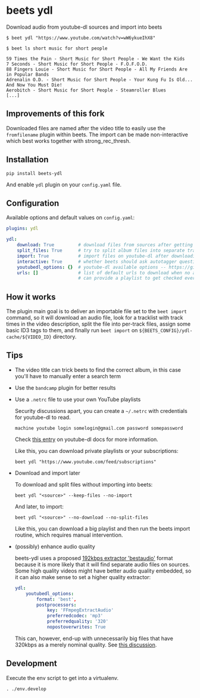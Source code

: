 # beets ydl

Download audio from youtube-dl sources and import into beets

    $ beet ydl "https://www.youtube.com/watch?v=wW6ykueIhX8"

    $ beet ls short music for short people

    59 Times the Pain - Short Music for Short People - We Want the Kids
    7 Seconds - Short Music for Short People - F.O.F.O.D.
    88 Fingers Louie - Short Music for Short People - All My Friends Are in Popular Bands
    Adrenalin O.D. - Short Music for Short People - Your Kung Fu Is Old... And Now You Must Die!
    Aerobitch - Short Music for Short People - Steamroller Blues
    [...]

## Improvements of this fork

Downloaded files are named after the video title to easily use the ``fromfilename`` plugin within beets.
The import can be made non-interactive which best works together with strong_rec_thresh.

## Installation

    pip install beets-ydl

And enable `ydl` plugin on your `config.yaml` file.

## Configuration

Available options and default values on `config.yaml`:

```yml
plugins: ydl

ydl:
    download: True         # download files from sources after getting information,
    split_files: True      # try to split album files into separate tracks,
    import: True           # import files on youtube-dl after downloading and splitting,
    interactive: True      # whether beets should ask autotagger questions. This requires strong_rec_thresh to be configured to be usefull.
    youtubedl_options: {}  # youtube-dl available options -- https://git.io/fN0c7
    urls: []               # list of default urls to download when no arguments are provided, you
                           # can provide a playlist to get checked every time
```

## How it works

The plugin main goal is to deliver an importable file set to the `beet import`
command, so it will download an audio file, look for a tracklist with track
times in the video description, split the file into per-track files, assign
some basic ID3 tags to them, and finally run `beet import` on
`${BEETS_CONFIG}/ydl-cache/${VIDEO_ID}` directory.

## Tips

- The video title can trick beets to find the correct album, in this case you'll
  have to manually enter a search term

- Use the `bandcamp` plugin for better results

- Use a `.netrc` file to use your own YouTube playlists

  Security discussions apart, you can create a `~/.netrc` with credentials for
  youtube-dl to read.

      machine youtube login somelogin@gmail.com password somepassword

  Check [this entry](https://git.io/fN2TD) on youtube-dl docs for more
  information.

  Like this, you can download private playlists or your subscriptions:

      beet ydl "https://www.youtube.com/feed/subscriptions"

- Download and import later

  To download and split files without importing into beets:

      beet ydl "<source>" --keep-files --no-import

  And later, to import:

      beet ydl "<source>" --no-download --no-split-files

  Like this, you can download a big playlist and then run the beets import
  routine, which requires manual intervention.

- (possibly) enhance audio quality

  beets-ydl uses a proposed [192kbps extractor 'bestaudio'](https://git.io/fN2mJ)
  format because it is more likely that it will find separate audio files on
  sources. Some high quality videos might have better audio quality embedded, so
  it can also make sense to set a higher quality extractor:

  ```yaml
  ydl:
      youtubedl_options:
          format: 'best',
          postprocessors:
              key: 'FFmpegExtractAudio'
              preferredcodec: 'mp3'
              preferredquality: '320'
              nopostoverwrites: True
  ```

  This can, however, end-up with unnecessarily big files that have 320kbps as a
  merely nominal quality. See [this discussion](https://askubuntu.com/q/634584).

## Development

Execute the env script to get into a virtualenv.

    . ./env.develop
